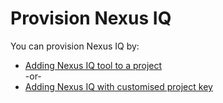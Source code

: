 # Provision Nexus IQ


You can provision Nexus IQ by:
- [Adding Nexus IQ tool to a project](https://docs.developer.tech.gov.sg/docs/ship-hats-portal-guide/#/manage-tools)  
  -or-
- [Adding Nexus IQ with customised project key](https://docs.developer.tech.gov.sg/docs/ship-hats-portal-guide/#/manage-tools?id=create-project-tool-with-customised-project-key)